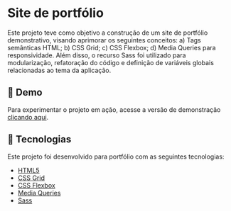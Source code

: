 # Site de portfólio

Este projeto teve como objetivo a construção de um site de portfólio demonstrativo, visando aprimorar os seguintes conceitos: a) Tags semânticas HTML; b) CSS Grid; c) CSS Flexbox; d) Media Queries para responsividade. Além disso, o recurso Sass foi utilizado para modularização, refatoração do código e definição de variáveis globais relacionadas ao tema da aplicação.

## 👀 Demo

Para experimentar o projeto em ação, acesse a versão de demonstração [clicando aqui](https://augustocesarfmo.github.io/site-ancora/).

## 🚀 Tecnologias

Este projeto foi desenvolvido para portfólio com as seguintes tecnologias:

- [HTML5](https://developer.mozilla.org/en-US/docs/Web/HTML "HTML5")
- [CSS Grid](https://developer.mozilla.org/en-US/docs/Learn/CSS/CSS_layout/Grids "CSS Grid")
- [CSS Flexbox](https://developer.mozilla.org/en-US/docs/Learn/CSS/CSS_layout/Flexbox "CSS Flexbox")
- [Media Queries](https://developer.mozilla.org/en-US/docs/Learn/CSS/CSS_layout/Media_queries)
- [Sass](https://sass-lang.com/guide/)
